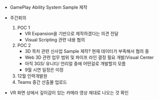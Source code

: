 - GamePlay Ability System Sample 제작

- 주간회의 
  1. POC 1 
     - VR Expansion을 기반으로 제작하겠다는 의견 전달
     - Visual Scripting 관련 내용 협의 
  2. POC 2 
     - 3D 목차 관련 신사업 Sample 제작? 현재 데이터가 부족해서 협의 중
     - Web 3D 관련 업무 범위 및 파이프 라인 결정 필요 개발/Visual Center 
     - 아직 3GS/ 유니티/ 언리얼 중에 어떤걸로 개발할지 모름 
     - 9월 시연 일정은 미정 
  3. 12월 인력개발원 
  4. Teams 중간 산출물 업로드

- VR 화면 상에서 깊이감이 있는 카메라 영상 제대로 나오는 것 확인 